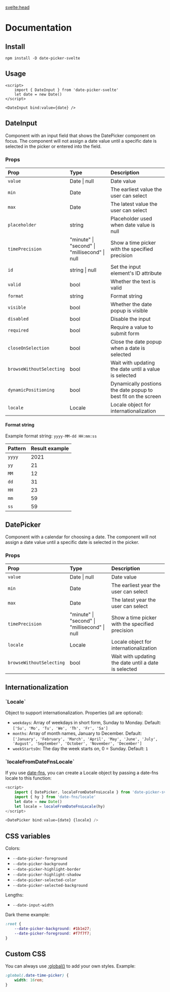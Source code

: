 <svelte:head>

<title>Docs • Date Picker Svelte</title>
</svelte:head>

# Documentation

## Install

```
npm install -D date-picker-svelte
```

## Usage

```svelte
<script>
	import { DateInput } from 'date-picker-svelte'
	let date = new Date()
</script>

<DateInput bind:value={date} />
```

<h2 id="dateinput">DateInput</h2>

Component with an input field that shows the DatePicker component on focus.
The component will not assign a date value until a specific date is selected in the picker or entered into the field.

<h3 id="props">Props</h3>

| Prop                     | Type                                          | Description                                                   |
| :----------------------- | :-------------------------------------------- | :------------------------------------------------------------ |
| `value`                  | Date \| null                                  | Date value                                                    |
| `min`                    | Date                                          | The earliest value the user can select                        |
| `max`                    | Date                                          | The latest value the user can select                          |
| `placeholder`            | string                                        | Placeholder used when date value is null                      |
| `timePrecision`          | "minute" \| "second" \| "millisecond" \| null | Show a time picker with the specified precision               |
| `id`                     | string \| null                                | Set the input element's ID attribute                          |
| `valid`                  | bool                                          | Whether the text is valid                                     |
| `format`                 | string                                        | Format string                                                 |
| `visible`                | bool                                          | Whether the date popup is visible                             |
| `disabled`               | bool                                          | Disable the input                                             |
| `required`               | bool                                          | Require a value to submit form                                |
| `closeOnSelection`       | bool                                          | Close the date popup when a date is selected                  |
| `browseWithoutSelecting` | bool                                          | Wait with updating the date until a value is selected         |
| `dynamicPositioning`     | bool                                          | Dynamically postions the date popup to best fit on the screen |
| `locale`                 | Locale                                        | Locale object for internationalization                        |

<h4 id="format-string">Format string</h4>

Example format string: `yyyy-MM-dd HH:mm:ss`

| Pattern | Result example |
| :------ | :------------- |
| `yyyy`  | 2021           |
| `yy`    | 21             |
| `MM`    | 12             |
| `dd`    | 31             |
| `HH`    | 23             |
| `mm`    | 59             |
| `ss`    | 59             |

<h2 id="datepicker">DatePicker</h2>

Component with a calendar for choosing a date.
The component will not assign a date value until a specific date is selected in the picker.

<h3 id="datepicker-props">Props</h3>

| Prop                     | Type                                          | Description                                          |
| :----------------------- | :-------------------------------------------- | :--------------------------------------------------- |
| `value`                  | Date \| null                                  | Date value                                           |
| `min`                    | Date                                          | The earliest year the user can select                |
| `max`                    | Date                                          | The latest year the user can select                  |
| `timePrecision`          | "minute" \| "second" \| "millisecond" \| null | Show a time picker with the specified precision      |
| `locale`                 | Locale                                        | Locale object for internationalization               |
| `browseWithoutSelecting` | bool                                          | Wait with updating the date until a date is selected |

<h2 id="internationalization">Internationalization</h2>

<h3 id="locale">`Locale`</h3>

Object to support internationalization. Properties (all are optional):

- `weekdays`: Array of weekdays in short form, Sunday to Monday. Default: `['Su', 'Mo', 'Tu', 'We', 'Th', 'Fr', 'Sa']`
- `months`: Array of month names, January to December. Default: `['January', 'February', 'March', 'April', 'May', 'June', 'July', 'August', 'September', 'October', 'November', 'December']`
- `weekStartsOn`: The day the week starts on, 0 = Sunday. Default: `1`

<h3 id="localefromdatefnslocale">`localeFromDateFnsLocale`</h3>

If you use [date-fns](https://date-fns.org/), you can create a Locale object by passing a date-fns locale to this function:

```js
<script>
	import { DatePicker, localeFromDateFnsLocale } from 'date-picker-svelte'
	import { hy } from 'date-fns/locale'
	let date = new Date()
	let locale = localeFromDateFnsLocale(hy)
</script>

<DatePicker bind:value={date} {locale} />
```

<h2 id="css-variables">CSS variables</h2>

Colors:

- `--date-picker-foreground`
- `--date-picker-background`
- `--date-picker-highlight-border`
- `--date-picker-highlight-shadow`
- `--date-picker-selected-color`
- `--date-picker-selected-background`

Lengths:

- `--date-input-width`

Dark theme example:

```css
:root {
	--date-picker-background: #1b1e27;
	--date-picker-foreground: #f7f7f7;
}
```

<h2 id="css-variables">Custom CSS</h2>

You can always use [:global()](https://svelte.dev/docs/svelte-components#style) to add your own styles. Example:
```css
:global(.date-time-picker) {
	width: 16rem;
}
```

